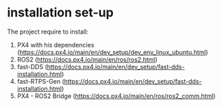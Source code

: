 # installation set-up

The project require to install:

1) PX4 with his dependencies (https://docs.px4.io/main/en/dev_setup/dev_env_linux_ubuntu.html)
2) ROS2 (https://docs.px4.io/main/en/ros/ros2.html)
1) fast-DDS (https://docs.px4.io/main/en/dev_setup/fast-dds-installation.html)
2) fast-RTPS-Gen (https://docs.px4.io/main/en/dev_setup/fast-dds-installation.html)
3) PX4 - ROS2 Bridge (https://docs.px4.io/main/en/ros/ros2_comm.html)